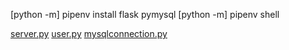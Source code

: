[python -m] pipenv install flask pymysql
[python -m] pipenv shell


[server.py](server.py)
[user.py](user.py)
[mysqlconnection.py](mysqlconnection.py)

